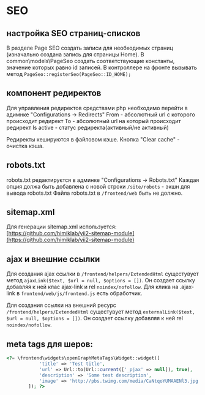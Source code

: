 SEO
===================================

настройка SEO страниц-списков
-----------------------------

В разделе Page SEO создать записи для необходимых страниц (изначально создана запись для страницы Home).
В common\models\PageSeo создать соответствующие константы, значение которых равно id записей.
В контроллере на фронте вызывать метод ```PageSeo::registerSeo(PageSeo::ID_HOME);```

компонент редиректов
--------------------

Для управления редиректов средствами php необходимо перейти в адимнке "Configurations -> Redirects"
From - абсолютный url с которого происходит редирект
To - абсолютный url на который происходит редирект
Is active - статус редиректа(активный/не активный)

Редиректы кешируются в файловом кэше.
Кнопка "Clear cache" - очистка кэша.

robots.txt
----------

robots.txt редактируєтся в админке "Configurations -> Robots.txt"
Каждая опция должа быть добавлена с новой строки
```/site/robots``` - экшн для вывода robots.txt
Файла robots.txt в ```/frontend/web``` быть не должно.

sitemap.xml
-----------

Для генерации sitemap.xml используется:
[https://github.com/himiklab/yii2-sitemap-module](https://github.com/himiklab/yii2-sitemap-module)

ajax и внешние ссылки
---------------------

Для создания ajax ссылки в ```/frontend/helpers/ExtendedHtml``` сущестувует метод ```ajaxLink($text, $url = null, $options = [])```.
Он создает ссылку добавляя к ней клас ajax-link и rel ```noindex/nofollow```. Для клика на .ajax-link в ```frontend/web/js/frontend.js``` есть обработчик.

Для создания ссылки на внешний ресурс ```/frontend/helpers/ExtendedHtml``` сущестувует метод ```externalLink($text, $url = null, $options = [])```.
Он создает ссылку добавляя к ней rel ```noindex/nofollow```.

meta tags для шеров:
---------------------

```php
<?= \frontend\widgets\openGraphMetaTags\Widget::widget([
            'title' => 'Test title',
            'url' => Url::to(Url::current(['_pjax' => null]), true),
            'description' => 'Some test description',
            'image' => 'http://pbs.twimg.com/media/CaNtqoYUMAAENl3.jpg',
        ]); ?>
```

